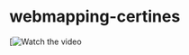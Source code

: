 # webmapping-certines
[![Watch the video]([https://raw.githubusercontent.com/username/repository/branch/path/to/video.mp4](https://github.com/abdogis/webmapping-certines/blob/main/what%20is%20GIS.mp4))
